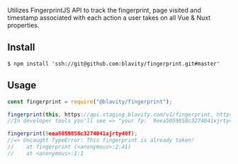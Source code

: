 Utilizes FingerprintJS API to track the fingerprint, page visited and timestamp associated with each action a user takes on all Vue & Nuxt properties.

## Install

```
$ npm install 'ssh://git@github.com:blavity/fingerprint.git#master'
```

## Usage

```js
const fingerprint = require("@blavity/fingerprint");

fingerprint(this, https://api.staging.blavity.com/v1/fingerprint, https://blavity.com/ );
//In developer tools you'll see => "your fp:  9eea5059858c3274041xjrty40f"

fingerprint(9eea5059858c3274041xjrty40f);
//=> Uncaught TypeError: This fingerprint is already taken!
//    at fingerprint (<anonymous>:2:41)
//    at <anonymous>:1:1
```
